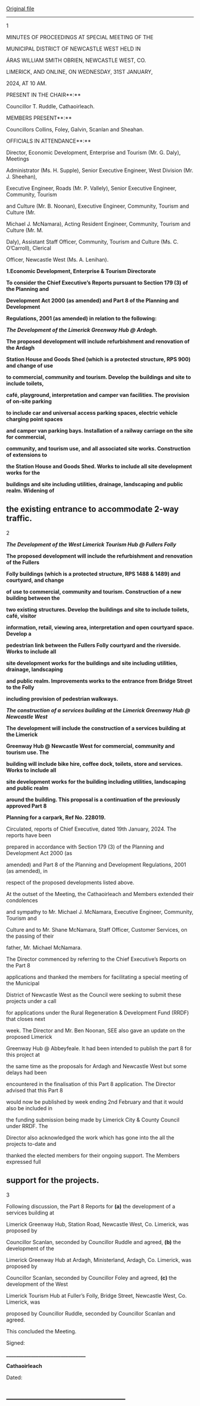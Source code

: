 [Original file](https://www.limerick.ie/sites/default/files/media/documents/2024-02/01b-minutes-special-meeting-of-the-municipal-district-of-newcastle-west-31st-january-2024.pdf)

---
1

MINUTES OF PROCEEDINGS AT SPECIAL MEETING OF THE

MUNICIPAL DISTRICT OF NEWCASTLE WEST HELD IN

ÁRAS WILLIAM SMITH OBRIEN, NEWCASTLE WEST, CO.

LIMERICK, AND ONLINE, ON WEDNESDAY, 31ST JANUARY,

2024, AT 10 AM.

PRESENT IN THE CHAIR**:**

Councillor T. Ruddle, Cathaoirleach.

MEMBERS PRESENT**:**

Councillors Collins, Foley, Galvin, Scanlan and Sheahan.

OFFICIALS IN ATTENDANCE**:**

Director, Economic Development, Enterprise and Tourism (Mr. G. Daly), Meetings

Administrator (Ms. H. Supple), Senior Executive Engineer, West Division (Mr. J. Sheehan),

Executive Engineer, Roads (Mr. P. Vallely), Senior Executive Engineer, Community, Tourism

and Culture (Mr. B. Noonan), Executive Engineer, Community, Tourism and Culture (Mr.

Michael J. McNamara), Acting Resident Engineer, Community, Tourism and Culture (Mr. M.

Daly), Assistant Staff Officer, Community, Tourism and Culture (Ms. C. O’Carroll), Clerical

Officer, Newcastle West (Ms. A. Lenihan).

**1.Economic Development, Enterprise & Tourism Directorate**

**To consider the Chief Executive’s Reports pursuant to Section 179 (3) of the Planning and**

**Development Act 2000 (as amended) and Part 8 of the Planning and Development**

**Regulations, 2001 (as amended) in relation to the following:**

***The Development of the Limerick Greenway Hub @ Ardagh.***

**The proposed development will include refurbishment and renovation of the Ardagh**

**Station House and Goods Shed (which is a protected structure, RPS 900) and change of use**

**to commercial, community and tourism. Develop the buildings and site to include toilets,**

**café, playground, interpretation and camper van facilities. The provision of on-site parking**

**to include car and universal access parking spaces, electric vehicle charging point spaces**

**and camper van parking bays. Installation of a railway carriage on the site for commercial,**

**community, and tourism use, and all associated site works. Construction of extensions to**

**the Station House and Goods Shed. Works to include all site development works for the**

**buildings and site including utilities, drainage, landscaping and public realm. Widening of**

**the existing entrance to accommodate 2-way traffic.**
---
2

***The Development of the West Limerick Tourism Hub @ Fullers Folly***

**The proposed development will include the refurbishment and renovation of the Fullers**

**Folly buildings (which is a protected structure, RPS 1488 & 1489) and courtyard, and change**

**of use to commercial, community and tourism. Construction of a new building between the**

**two existing structures. Develop the buildings and site to include toilets, café, visitor**

**information, retail, viewing area, interpretation and open courtyard space. Develop a**

**pedestrian link between the Fullers Folly courtyard and the riverside. Works to include all**

**site development works for the buildings and site including utilities, drainage, landscaping**

**and public realm. Improvements works to the entrance from Bridge Street to the Folly**

**including provision of pedestrian walkways.**

***The construction of a services building at the Limerick Greenway Hub @ Newcastle West***

**The development will include the construction of a services building at the Limerick**

**Greenway Hub @ Newcastle West for commercial, community and tourism use. The**

**building will include bike hire, coffee dock, toilets, store and services. Works to include all**

**site development works for the building including utilities, landscaping and public realm**

**around the building. This proposal is a continuation of the previously approved Part 8**

**Planning for a carpark, Ref No. 228019.**

Circulated, reports of Chief Executive, dated 19th January, 2024. The reports have been

prepared in accordance with Section 179 (3) of the Planning and Development Act 2000 (as

amended) and Part 8 of the Planning and Development Regulations, 2001 (as amended), in

respect of the proposed developments listed above.

At the outset of the Meeting, the Cathaoirleach and Members extended their condolences

and sympathy to Mr. Michael J. McNamara, Executive Engineer, Community, Tourism and

Culture and to Mr. Shane McNamara, Staff Officer, Customer Services, on the passing of their

father, Mr. Michael McNamara.

The Director commenced by referring to the Chief Executive’s Reports on the Part 8

applications and thanked the members for facilitating a special meeting of the Municipal

District of Newcastle West as the Council were seeking to submit these projects under a call

for applications under the Rural Regeneration & Development Fund (RRDF) that closes next

week. The Director and Mr. Ben Noonan, SEE also gave an update on the proposed Limerick

Greenway Hub @ Abbeyfeale. It had been intended to publish the part 8 for this project at

the same time as the proposals for Ardagh and Newcastle West but some delays had been

encountered in the finalisation of this Part 8 application. The Director advised that this Part 8

would now be published by week ending 2nd February and that it would also be included in

the funding submission being made by Limerick City & County Council under RRDF. The

Director also acknowledged the work which has gone into the all the projects to-date and

thanked the elected members for their ongoing support. The Members expressed full

support for the projects.
---
3

Following discussion, the Part 8 Reports for **(a)** the development of a services building at

Limerick Greenway Hub, Station Road, Newcastle West, Co. Limerick, was proposed by

Councillor Scanlan, seconded by Councillor Ruddle and agreed, **(b)** the development of the

Limerick Greenway Hub at Ardagh, Ministerland, Ardagh, Co. Limerick, was proposed by

Councillor Scanlan, seconded by Councillor Foley and agreed, **(c)** the development of the West

Limerick Tourism Hub at Fuller’s Folly, Bridge Street, Newcastle West, Co. Limerick, was

proposed by Councillor Ruddle, seconded by Councillor Scanlan and agreed.

This concluded the Meeting.

Signed:

**\_\_\_\_\_\_\_\_\_\_\_\_\_\_\_\_\_\_\_\_\_\_\_\_\_\_\_\_\_\_\_\_**

**Cathaoirleach**

Dated:

**\_\_\_\_\_\_\_\_\_\_\_\_\_\_\_\_\_\_\_\_\_\_\_\_\_\_\_\_\_\_\_\_**
---
